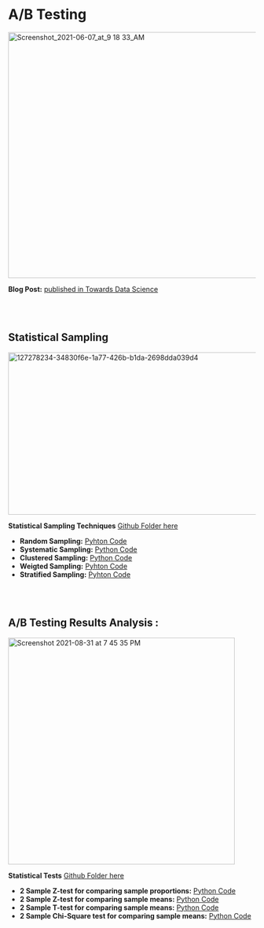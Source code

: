 
# A/B Testing 
<img alt="Screenshot_2021-06-07_at_9 18 33_AM" src="https://user-images.githubusercontent.com/76843403/130661485-8500fcd0-c41e-4899-b6bf-38964fb8257c.jpeg" width="800" height="500" align = "center">

**Blog Post:** <a href="https://tatev-aslanyan.medium.com/">published in Towards Data Science </a>

<br>
<br>

## Statistical Sampling
<img width="600" height="330" alt="127278234-34830f6e-1a77-426b-b1da-2698dda039d4" src="https://user-images.githubusercontent.com/76843403/130869830-ee552d9e-8a29-4a71-ac64-fa5748799a7c.png">


**Statistical Sampling Techniques** <a href = "https://github.com/TatevKaren/mathematics-statistics-for-data-science/tree/main/Sampling%20Techniques"> Github Folder here</a>
- **Random Sampling:** <a href = "https://github.com/TatevKaren/mathematics-statistics-for-data-science/tree/main/Sampling%20Techniques">Pyhton Code</a>
- **Systematic Sampling:** <a href ="https://github.com/TatevKaren/mathematics-statistics-for-data-science/blob/main/Sampling%20Techniques/Systematic_Sampling.py">Python Code</a>
- **Clustered Sampling:** <a href = "https://github.com/TatevKaren/mathematics-statistics-for-data-science/blob/main/Sampling%20Techniques/Cluster_Sampling.py">Python Code</a>
- **Weigted Sampling:** <a href = "https://github.com/TatevKaren/mathematics-statistics-for-data-science/blob/main/Sampling%20Techniques/Weighted%20Sampling.py">Pyhton Code</a>
- **Stratified Sampling:** <a href = "https://github.com/TatevKaren/mathematics-statistics-for-data-science/blob/main/Sampling%20Techniques/Stratified%20Sampling.py">Pyhton Code</a>

<br>
<br>


## A/B Testing Results Analysis :
<img width="461" alt="Screenshot 2021-08-31 at 7 45 35 PM" src="https://user-images.githubusercontent.com/76843403/131551016-db8dc26b-4afa-499e-9da5-71cf5852ff2f.png">

**Statistical Tests** <a href = "https://github.com/TatevKaren/data-science-popular-algorithms/tree/main/AB_Testing/Statistical%20tests%20for%20AB_testing"> Github Folder here</a>
- **2 Sample Z-test for comparing sample proportions:** <a href = "https://github.com/TatevKaren/data-science-popular-algorithms/blob/main/Statistical-tests/2%20sample%20Z%20Test%20Porportions.py">Python Code</a>
- **2 Sample Z-test for comparing sample means:** <a href = "https://github.com/TatevKaren/data-science-popular-algorithms/blob/main/Statistical-tests/2-Sample-2-sided-Z-test.py">Python Code</a>
- **2 Sample T-test for comparing sample means:** <a href = "https://github.com/TatevKaren/data-science-popular-algorithms/blob/main/Statistical-tests/2-Sample-2-sided-T-test.py">Python Code</a>
- **2 Sample Chi-Square test for comparing sample means:** <a href = "https://github.com/TatevKaren/data-science-popular-algorithms/blob/main/Statistical-tests/Chi2-Test.py">Python Code</a>

<br>
<br>

